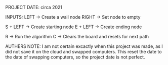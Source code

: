 PROJECT DATE: circa 2021

INPUTS:
LEFT -> Create a wall node
RIGHT -> Set node to empty

S + LEFT -> Create starting node
E + LEFT -> Create ending node

R -> Run the algorithm
C -> Clears the board and resets for next path

AUTHERS NOTE:
I am not certain excactly when this project was made, as I did not save it on the cloud and swapped computers.
This reset the date to the date of swapping computers, so the project date is not perfect.
